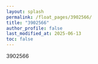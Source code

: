 ```yaml
---
layout: splash
permalink: /float_pages/3902566/
title: "3902566"
author_profile: false
last_modified_at: 2025-06-13
toc: false
---
```

 
3902566
